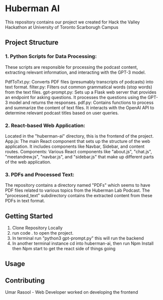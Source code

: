 # Huberman AI

This repository contains our project we created for Hack the Valley Hackathon at University of Toronto Scarborugh Campus

## Project Structure

### 1. Python Scripts for Data Processing:
These scripts are responsible for processing the podcast content, extracting relevant information, and interacting with the GPT-3 model.

PdfToTxt.py: Converts PDF files (presumably transcripts of podcasts) into text format.
filter.py: Filters out common grammatical words (stop words) from the text files.
gpt-prompt.py: Sets up a Flask web server that provides an endpoint for asking questions. It processes the questions using the GPT-3 model and returns the responses.
pdf.py: Contains functions to process and summarize the content of text files. It interacts with the OpenAI API to determine relevant podcast titles based on user queries.

### 2. React-based Web Application:
Located in the "huberman-ai" directory, this is the frontend of the project.
App.js: The main React component that sets up the structure of the web application. It includes components like Navbar, Sidebar, and content routes.
Components: Various React components like "about.js", "chat.js", "meetandrew.js", "navbar.js", and "sidebar.js" that make up different parts of the web application.

### 3. PDFs and Processed Text:
The repository contains a directory named "PDFs" which seems to have PDF files related to various topics from the Huberman Lab Podcast. The "processed_text" subdirectory contains the extracted content from these PDFs in text format.

## Getting Started

1. Clone Repository Locally
2. run code . to open the project.
3. In terminal run "python3 gpt-prompt.py" this will run the backend
4. In another terminal instance cd into huberman-ai, then run Npm Install then Npm start to get the react side of things going

## Usage



## Contributing

Umar Rasool - Web Developer worked on developing the frontend
